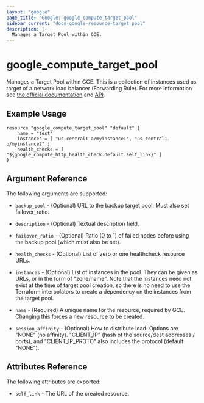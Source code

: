```yaml
---
layout: "google"
page_title: "Google: google_compute_target_pool"
sidebar_current: "docs-google-resource-target_pool"
description: |-
  Manages a Target Pool within GCE.
---
```


# google\_compute\_target\_pool

Manages a Target Pool within GCE.  This is a collection of instances used as
target of a network load balancer (Forwarding Rule).  For more information see
[the official
documentation](https://cloud.google.com/compute/docs/load-balancing/network/target-pools)
and [API](https://cloud.google.com/compute/docs/reference/latest/targetPools).


## Example Usage

```
resource "google_compute_target_pool" "default" {
    name = "test"
    instances = [ "us-central1-a/myinstance1", "us-central1-b/myinstance2" ]
    health_checks = [ "${google_compute_http_health_check.default.self_link}" ]
}
```

## Argument Reference

The following arguments are supported:

* `backup_pool` - (Optional) URL to the backup target pool.  Must also set
  failover\_ratio.

* `description` - (Optional) Textual description field.

* `failover_ratio` - (Optional) Ratio (0 to 1) of failed nodes before using the
  backup pool (which must also be set).

* `health_checks` - (Optional) List of zero or one healthcheck resource URLs.

* `instances` - (Optional) List of instances in the pool.  They can be given as
  URLs, or in the form of "zone/name".  Note that the instances need not exist
  at the time of target pool creation, so there is no need to use the Terraform
  interpolators to create a dependency on the instances from the target pool.

* `name` - (Required) A unique name for the resource, required by GCE.  Changing
  this forces a new resource to be created.

* `session_affinity` - (Optional) How to distribute load.  Options are "NONE" (no affinity).  "CLIENT\_IP" (hash of the source/dest addresses / ports), and "CLIENT\_IP\_PROTO" also includes the protocol (default "NONE").


## Attributes Reference

The following attributes are exported:

* `self_link` - The URL of the created resource.

